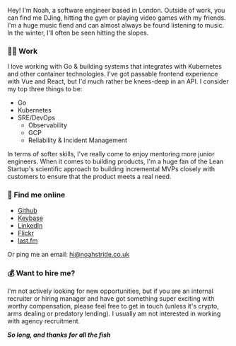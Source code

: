 Hey! I'm Noah, a software engineer based in London. Outside of work, you can find me DJing, hitting the gym or playing video games with my friends. I'm a huge music fiend and can almost always be found listening to music. In the winter, I'll often be seen hitting the slopes.

### 👨‍💻 Work

I love working with Go & building systems that integrates with Kubernetes and other container technologies. I've got passable frontend experience with Vue and React, but I'd much rather be knees-deep in an API. I consider my top three things to be:

- Go
- Kubernetes
- SRE/DevOps
  - Observability
  - GCP
  - Reliability & Incident Management

In terms of softer skills, I've really come to enjoy mentoring more junior engineers. When it comes to building products, I'm a huge fan of the Lean Startup's scientific approach to building incremental MVPs closely with customers to ensure that the product meets a real need.

### 🤙 Find me online

- [Github](https://github.com/strideynet)
- [Keybase](https://keybase.io/strideynet)
- [LinkedIn](https://www.linkedin.com/in/noah-stride/)
- [Flickr](https://www.flickr.com/photos/nstride/)
- [last.fm](https://www.last.fm/user/noahstride)

Or ping me an email: hi@noahstride.co.uk

### 💰 Want to hire me?

I'm not actively looking for new opportunities, but if you are an internal recruiter or hiring manager and have got something super exciting with worthy compensation, please feel free to get in touch (unless it's crypto, arms dealing or predatory lending). I usually am not interested in working with agency recruitment.

***So long, and thanks for all the fish***
